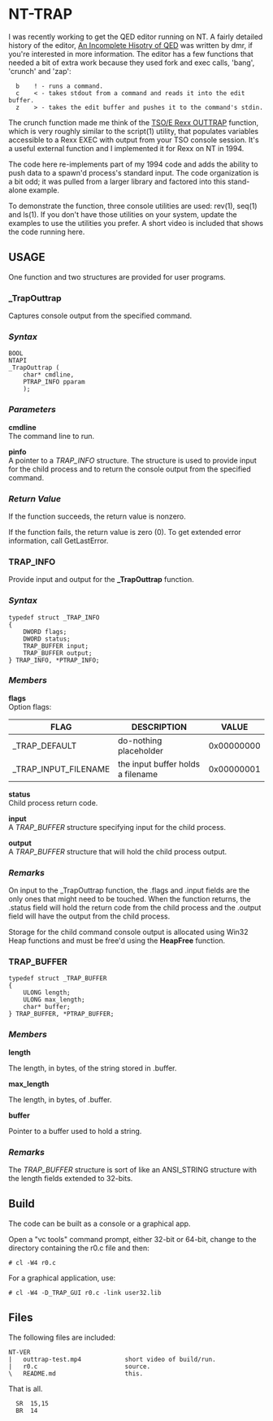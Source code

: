 # NT-TRAP

I was recently working to get the QED editor running on NT. A fairly detailed history of the editor, [An Incomplete Hisotry of QED](https://www.bell-labs.com/usr/dmr/www/qed.html) was written by dmr, if you're interested in more information. The editor has a few functions that needed a bit of extra work because they used fork and exec calls, 'bang', 'crunch' and 'zap':
```
  b    ! - runs a command.
  c    < - takes stdout from a command and reads it into the edit buffer.
  z    > - takes the edit buffer and pushes it to the command's stdin.
```
The crunch function made me think of the [TSO/E Rexx OUTTRAP](https://www.ibm.com/support/knowledgecenter/en/SSLTBW_2.1.0/com.ibm.zos.v2r1.ikja300/outtrap.htm) function, which is very roughly similar to the script(1) utility, that populates variables accessible to a Rexx EXEC with output from your TSO console session. It's a useful external function and I implemented it for Rexx on NT in 1994.

The code here re-implements part of my 1994 code and adds the ability to push data to a spawn'd process's standard input. The code organization is a bit odd; it was pulled from a larger library and factored into this stand-alone example.

To demonstrate the function, three console utilities are used: rev(1), seq(1) and ls(1). If you don't have those utilities on your system, update the examples to use the utilities you prefer. A short video is included that shows the code running here.

## USAGE

One function and two structures are provided for user programs.

### **_TrapOuttrap**

Captures console output from the specified command.

### *Syntax*
```
BOOL
NTAPI
_TrapOuttrap (
    char* cmdline,
    PTRAP_INFO pparam
    );
```
### *Parameters*

**cmdline**<br>
The command line to run.

**pinfo**<br>
A pointer to a *TRAP_INFO* structure. The structure is used to provide input for the child process and to return the console output from the specified command.

### *Return Value*
If the function succeeds, the return value is nonzero.

If the function fails, the return value is zero (0). To get extended error information, call GetLastError.

### **TRAP_INFO**
Provide input and output for the **_TrapOuttrap** function.
### *Syntax*
```
typedef struct _TRAP_INFO
{
    DWORD flags;
    DWORD status;
    TRAP_BUFFER input;
    TRAP_BUFFER output;
} TRAP_INFO, *PTRAP_INFO;
```
### *Members*

**flags**<br>
Option flags:

FLAG | DESCRIPTION | VALUE
-----|-------------|------
_TRAP_DEFAULT | do-nothing placeholder | 0x00000000
_TRAP_INPUT_FILENAME | the input buffer holds a filename | 0x00000001

**status**<br>
Child process return code.

**input**<br>
A *TRAP_BUFFER* structure specifying input for the child process.

**output**<br>
A *TRAP_BUFFER* structure that will hold the child process output.

### *Remarks*
On input to the _TrapOuttrap function, the .flags and .input fields are the only ones that might need to be touched. When the function returns, the .status field will hold the return code from the child process and the .output field will have the output from the child process.

Storage for the child command console output is allocated using Win32 Heap functions and must be free'd using the **HeapFree** function.

### **TRAP_BUFFER**
```
typedef struct _TRAP_BUFFER
{
    ULONG length;
    ULONG max_length;
    char* buffer;
} TRAP_BUFFER, *PTRAP_BUFFER;
```
### *Members*
**length**<br>

The length, in bytes, of the string stored in .buffer.

**max_length**<br>

The length, in bytes, of .buffer.

**buffer**<br>

Pointer to a buffer used to hold a string.

### *Remarks*
The *TRAP_BUFFER* structure is sort of like an ANSI_STRING structure with the length fields extended to 32-bits.

## Build
The code can be built as a console or a graphical app.

Open a "vc tools" command prompt, either 32-bit or 64-bit, change to the directory containing the r0.c file and then:
```
# cl -W4 r0.c
```
For a graphical application, use:
```
# cl -W4 -D_TRAP_GUI r0.c -link user32.lib
```

## Files
The following files are included:
```
NT-VER
|   outtrap-test.mp4            short video of build/run.
|   r0.c                        source.
\   README.md                   this.
```
That is all.
```
  SR  15,15
  BR  14
```
